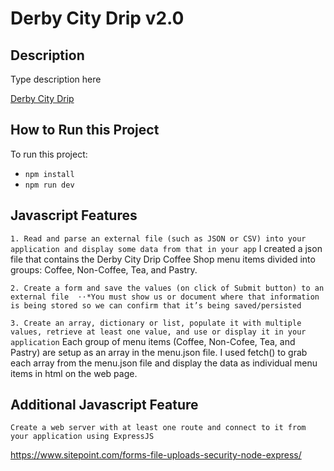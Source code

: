 # Derby City Drip v2.0
## Description
Type description here

[Derby City Drip](https://github.com/istarlet/derby_city_drip)

## How to Run this Project

To run this project:

- `npm install` 
- `npm run dev` 

## Javascript Features
`1. Read and parse an external file (such as JSON or CSV) into your application and display some data from that in your app`
I created a json file that contains the Derby City Drip Coffee Shop menu items divided into groups: Coffee, Non-Coffee, Tea, and Pastry.

`2. Create a form and save the values (on click of Submit button) to an external file 
⋅⋅*You must show us or document where that information is being stored so we can confirm that it’s being saved/persisted`

 
`3. Create an array, dictionary or list, populate it with multiple values, retrieve at least one value, and use or display it in your application`
Each group of menu items (Coffee, Non-Cofee, Tea, and Pastry) are setup as an array in the menu.json file. I used fetch() to grab each array from the menu.json file and display the data as individual menu items in html on the web page. 

## Additional Javascript Feature
`Create a web server with at least one route and connect to it from your application using ExpressJS`

https://www.sitepoint.com/forms-file-uploads-security-node-express/
